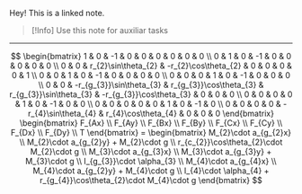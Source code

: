 Hey! This is a linked note.

>[!Info]
>Use this note for auxiliar tasks

---



$$
\begin{bmatrix}
1 & 0 & -1 & 0 & 0 & 0 & 0 & 0 & 0 \\
0 & 1 & 0 & -1 & 0 & 0 & 0 & 0 & 0 \\
0 & 0 & r_{2}\sin\theta_{2} & -r_{2}\cos\theta_{2} & 0 & 0 & 0 & 0 & 1 \\
0 & 0 & 1 & 0 & -1 & 0 & 0 & 0 & 0 \\
0 & 0 & 0 & 1 & 0 & -1 & 0 & 0 & 0 \\
0 & 0 & -r_{g_{3}}\sin\theta_{3} & r_{g_{3}}\cos\theta_{3} & r_{g_{3}}\sin\theta_{3} & -r_{g_{3}}\cos\theta_{3} & 0 & 0 & 0 \\
0 & 0 & 0 & 0 & 1 & 0 & -1 & 0 & 0 \\
0 & 0 & 0 & 0 & 0 & 1 & 0 & -1 & 0 \\
0 & 0 & 0 & 0 & -r_{4}\sin\theta_{4} & r_{4}\cos\theta_{4} & 0 & 0 & 0
\end{bmatrix}
\begin{bmatrix}
F_{Ax} \\
F_{Ay} \\
F_{Bx} \\
F_{By} \\
F_{Cx} \\
F_{Cy} \\
F_{Dx} \\
F_{Dy} \\
T
\end{bmatrix} =
\begin{bmatrix}
M_{2}\cdot a_{g_{2}x} \\
M_{2}\cdot a_{g_{2}y} + M_{2}\cdot g \\
r_{c_{2}}\cos\theta_{2}\cdot M_{2}\cdot g \\
M_{3}\cdot a_{g_{3}x} \\
M_{3}\cdot a_{g_{3}y} + M_{3}\cdot g \\
I_{g_{3}}\cdot \alpha_{3} \\
M_{4}\cdot a_{g_{4}x} \\
M_{4}\cdot a_{g_{2}y} + M_{4}\cdot g \\
I_{4}\cdot \alpha_{4} + r_{g_{4}}\cos\theta_{2}\cdot M_{4}\cdot g
\end{bmatrix}
$$
